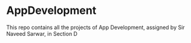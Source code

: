 # AppDevelopment
This repo contains all the projects of App Development, assigned by Sir Naveed Sarwar, in Section D
